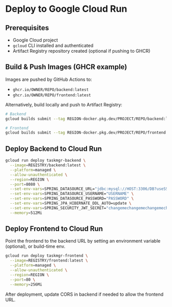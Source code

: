 # Deploy to Google Cloud Run

## Prerequisites
- Google Cloud project
- `gcloud` CLI installed and authenticated
- Artifact Registry repository created (optional if pushing to GHCR)

## Build & Push Images (GHCR example)
Images are pushed by GitHub Actions to:
- `ghcr.io/OWNER/REPO/backend:latest`
- `ghcr.io/OWNER/REPO/frontend:latest`

Alternatively, build locally and push to Artifact Registry:
```bash
# Backend
gcloud builds submit --tag REGION-docker.pkg.dev/PROJECT/REPO/backend:latest backend

# Frontend
gcloud builds submit --tag REGION-docker.pkg.dev/PROJECT/REPO/frontend:latest frontend
```

## Deploy Backend to Cloud Run
```bash
gcloud run deploy taskmgr-backend \
  --image=REGISTRY/backend:latest \
  --platform=managed \
  --allow-unauthenticated \
  --region=REGION \
  --port=8080 \
  --set-env-vars=SPRING_DATASOURCE_URL="jdbc:mysql://HOST:3306/DB?useSSL=false&allowPublicKeyRetrieval=true&serverTimezone=UTC" \
  --set-env-vars=SPRING_DATASOURCE_USERNAME="USERNAME" \
  --set-env-vars=SPRING_DATASOURCE_PASSWORD="PASSWORD" \
  --set-env-vars=SPRING_JPA_HIBERNATE_DDL_AUTO=update \
  --set-env-vars=SPRING_SECURITY_JWT_SECRET="changemechangemechangemechangeme" \
  --memory=512Mi
```

## Deploy Frontend to Cloud Run
Point the frontend to the backend URL by setting an environment variable (optional), or build-time env.

```bash
gcloud run deploy taskmgr-frontend \
  --image=REGISTRY/frontend:latest \
  --platform=managed \
  --allow-unauthenticated \
  --region=REGION \
  --port=80 \
  --memory=256Mi
```

After deployment, update CORS in backend if needed to allow the frontend URL.
